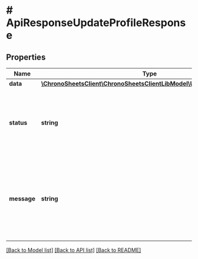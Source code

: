 # # ApiResponseUpdateProfileResponse

## Properties

Name | Type | Description | Notes
------------ | ------------- | ------------- | -------------
**data** | [**\ChronoSheetsClient\ChronoSheetsClientLibModel\UpdateProfileResponse**](UpdateProfileResponse.md) |  | [optional]
**status** | **string** | The API response status. Indicates if the request was successful, failed or was unauthorised. | [optional]
**message** | **string** | A message to accompany the response status.  If the Status is failed, this message will hint why it failed and what you need to do. | [optional]

[[Back to Model list]](../../README.md#models) [[Back to API list]](../../README.md#endpoints) [[Back to README]](../../README.md)

